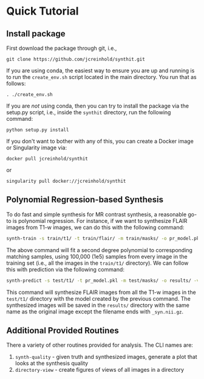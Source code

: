 # Quick Tutorial

## Install package

First download the package through git, i.e.,

`git clone https://github.com/jcreinhold/synthit.git`

If you are using conda, the easiest way to ensure you are up and running is to run the  `create_env.sh` script
located in the main directory. You run that as follows:

`. ./create_env.sh`

If you are *not* using conda, then you can try to install the package via the setup.py script, i.e.,
inside the `synthit` directory, run the following command:

`python setup.py install`

If you don't want to bother with any of this, you can create a Docker image or Singularity image via:

`docker pull jcreinhold/synthit`

or 

`singularity pull docker://jcreinhold/synthit`


## Polynomial Regression-based Synthesis

To do fast and simple synthesis for MR contrast synthesis, a reasonable go-to is polynomial regression. 
For instance, if we want to synthesize FLAIR images from T1-w images, we can do this with the following command:

```bash
synth-train -s train/t1/ -t train/flair/ -m train/masks/ -o pr_model.pkl -vv --n-samples 1e5 --ctx-radius 0 --patch-size 1 -r pr --poly-deg 2
```

The above command will fit a second degree polynomial to corresponding matching samples, using 100,000 (1e5) samples from
every image in the training set (i.e., all the images in the `train/t1/` directory). We can follow this with
prediction via the following command:

```bash
synth-predict -s test/t1/ -t pr_model.pkl -m test/masks/ -o results/ -vv
```

This command will synthesize FLAIR images from all the T1-w images in the `test/t1/` directory with the model created by the
previous command. The synthesized images will be saved in the `results/` directory with the same name as the original image
except the filename ends with `_syn.nii.gz`.

## Additional Provided Routines

There a variety of other routines provided for analysis. The CLI names are:

1) `synth-quality` - given truth and synthesized images, generate a plot that looks at the synthesis quality
2) `directory-view` - create figures of views of all images in a directory
